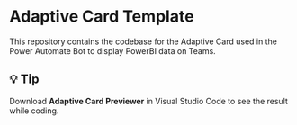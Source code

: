 # Adaptive Card Template
This repository contains the codebase for the Adaptive Card used in the Power Automate Bot to display PowerBI data on Teams.

## :bulb: Tip

Download **Adaptive Card Previewer** in Visual Studio Code to see the result while coding.

